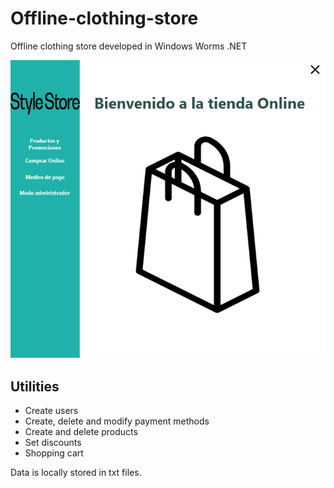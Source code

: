 # Offline-clothing-store
Offline clothing store developed in Windows Worms .NET

![Hi, I'm Sebastian](https://raw.githubusercontent.com/SebaPrieto1/Offline-clothing-store/main/Iconos/app.png)

## Utilities
* Create users
* Create, delete and modify payment methods
* Create and delete products
* Set discounts
* Shopping cart

Data is locally stored in txt files.


